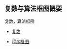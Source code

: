 ##  复数与算法框图概要

复数，算法框图


* <a  href="https://www.cnblogs.com/wanghai0666/p/8276528.html"  target="_blank" >复数</a> 

* <a  href=" https://www.cnblogs.com/wanghai0666/p/6603342.html"  target="_blank" >程序框图</a>
